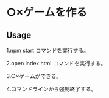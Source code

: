○×ゲームを作る
======================

## Usage
1.npm start コマンドを実行する。

2.open index.html コマンドを実行する。

3.○×ゲームができる。

4.コマンドラインから強制終了する。